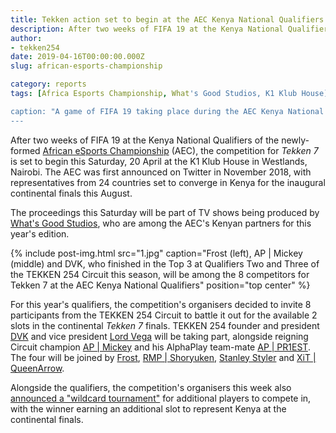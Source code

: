 ```yaml
---
title: Tekken action set to begin at the AEC Kenya National Qualifiers
description: After two weeks of FIFA 19 at the Kenya National Qualifiers of the newly-formed African eSports Championship (AEC), the competition for Tekken 7 is set to begin this Saturday, 20 April at the K1 Klub House in Westlands, Nairobi.
author:
- tekken254
date: 2019-04-16T00:00:00.000Z
slug: african-esports-championship

category: reports
tags: [Africa Esports Championship, What's Good Studios, K1 Klub House]

caption: "A game of FIFA 19 taking place during the AEC Kenya National Qualifiers at K1 Klub House in Westlands, Nairobi.<br />(Photo: Africa eSports Championship Kenya)"
---
```

<p>After two weeks of FIFA 19 at the Kenya National Qualifiers of the newly-formed <a href="https://twitter.com/esportsafreeca" target="_blank">African eSports Championship</a> (AEC), the competition for <em>Tekken 7</em> is set to begin this Saturday, 20 April at the K1 Klub House in Westlands, Nairobi. The AEC was first announced on Twitter in November 2018, with representatives from 24 countries set to converge in Kenya for the inaugural continental finals this August.</p>

<p>The proceedings this Saturday will be part of TV shows being produced by <a href="https://whatsgoodstudios.com/" target="_blank">What's Good Studios</a>, who are among the AEC's Kenyan partners for this year's edition.</p>

{% include post-img.html src="1.jpg" caption="Frost (left), AP | Mickey (middle) and DVK, who finished in the Top 3 at Qualifiers Two and Three of the TEKKEN 254 Circuit this season, will be among the 8 competitors for Tekken 7 at the AEC Kenya National Qualifiers" position="top center" %}

<p>For this year's qualifiers, the competition's organisers decided to invite 8 participants from the TEKKEN 254 Circuit to battle it out for the available 2 slots in the continental <em>Tekken 7</em> finals. TEKKEN 254 founder and president <a href="/circuit/tekken/profile.html?id=4092983" target="_blank">DVK</a> and vice president <a href="/circuit/tekken/profile.html?id=7167649" target="_blank">Lord Vega</a> will be taking part, alongside reigning Circuit champion <a href="/circuit/tekken/profile.html?id=2907096" target="_blank">AP | Mickey</a> and his AlphaPlay team-mate <a href="/circuit/tekken/profile.html?id=8665351" target="_blank">AP | PR1EST</a>. The four will be joined by <a href="/circuit/tekken/profile.html?id=4644523" target="_blank">Frost</a>, <a href="/circuit/tekken/profile.html?id=1677506" target="_blank">RMP | Shoryuken</a>, <a href="/circuit/tekken/profile.html?id=1998890" target="_blank">Stanley Styler</a> and <a href="/circuit/tekken/profile.html?id=4455946" target="_blank">XiT | QueenArrow</a>.</p>

<p>Alongside the qualifiers, the competition's organisers this week also <a href="https://www.instagram.com/p/BwT4UxhB7F-/" target="_blank">announced a "wildcard tournament"</a> for additional players to compete in, with the winner earning an additional slot to represent Kenya at the continental finals.</p>